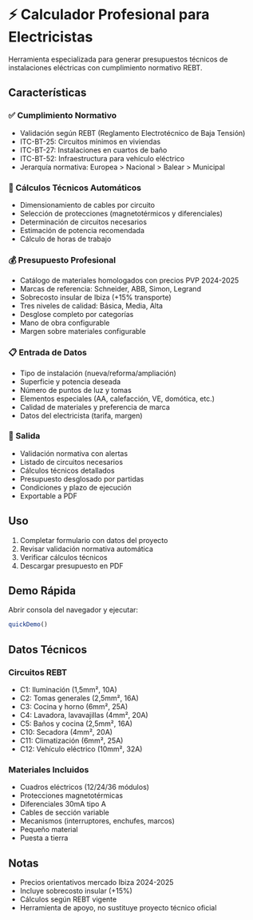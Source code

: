 # ⚡ Calculador Profesional para Electricistas

Herramienta especializada para generar presupuestos técnicos de instalaciones eléctricas con cumplimiento normativo REBT.

## Características

### ✅ Cumplimiento Normativo
- Validación según REBT (Reglamento Electrotécnico de Baja Tensión)
- ITC-BT-25: Circuitos mínimos en viviendas
- ITC-BT-27: Instalaciones en cuartos de baño
- ITC-BT-52: Infraestructura para vehículo eléctrico
- Jerarquía normativa: Europea > Nacional > Balear > Municipal

### 🔧 Cálculos Técnicos Automáticos
- Dimensionamiento de cables por circuito
- Selección de protecciones (magnetotérmicos y diferenciales)
- Determinación de circuitos necesarios
- Estimación de potencia recomendada
- Cálculo de horas de trabajo

### 💰 Presupuesto Profesional
- Catálogo de materiales homologados con precios PVP 2024-2025
- Marcas de referencia: Schneider, ABB, Simon, Legrand
- Sobrecosto insular de Ibiza (+15% transporte)
- Tres niveles de calidad: Básica, Media, Alta
- Desglose completo por categorías
- Mano de obra configurable
- Margen sobre materiales configurable

### 📋 Entrada de Datos
- Tipo de instalación (nueva/reforma/ampliación)
- Superficie y potencia deseada
- Número de puntos de luz y tomas
- Elementos especiales (AA, calefacción, VE, domótica, etc.)
- Calidad de materiales y preferencia de marca
- Datos del electricista (tarifa, margen)

### 📄 Salida
- Validación normativa con alertas
- Listado de circuitos necesarios
- Cálculos técnicos detallados
- Presupuesto desglosado por partidas
- Condiciones y plazo de ejecución
- Exportable a PDF

## Uso

1. Completar formulario con datos del proyecto
2. Revisar validación normativa automática
3. Verificar cálculos técnicos
4. Descargar presupuesto en PDF

## Demo Rápida

Abrir consola del navegador y ejecutar:
```javascript
quickDemo()
```

## Datos Técnicos

### Circuitos REBT
- C1: Iluminación (1,5mm², 10A)
- C2: Tomas generales (2,5mm², 16A)
- C3: Cocina y horno (6mm², 25A)
- C4: Lavadora, lavavajillas (4mm², 20A)
- C5: Baños y cocina (2,5mm², 16A)
- C10: Secadora (4mm², 20A)
- C11: Climatización (6mm², 25A)
- C12: Vehículo eléctrico (10mm², 32A)

### Materiales Incluidos
- Cuadros eléctricos (12/24/36 módulos)
- Protecciones magnetotérmicas
- Diferenciales 30mA tipo A
- Cables de sección variable
- Mecanismos (interruptores, enchufes, marcos)
- Pequeño material
- Puesta a tierra

## Notas

- Precios orientativos mercado Ibiza 2024-2025
- Incluye sobrecosto insular (+15%)
- Cálculos según REBT vigente
- Herramienta de apoyo, no sustituye proyecto técnico oficial
